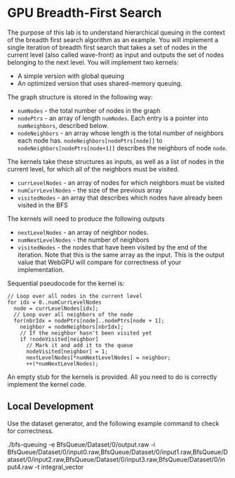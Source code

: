 # GPU Breadth-First Search

The purpose of this lab is to understand hierarchical queuing in the context of the breadth first search algorithm as an example. You will implement a single iteration of breadth first search that takes a set of nodes in the current level (also called wave-front) as input and outputs the set of nodes belonging to the next level. You will implement two kernels:
* A simple version with global queuing
* An optimized version that uses shared-memory queuing.

The graph structure is stored in the following way:

* `numNodes` - the total number of nodes in the graph
* `nodePtrs` - an array of length `numNodes`. Each entry is a pointer into
 `numNeighbors`, described below.
* `nodeNeighbors` - an array whose length is the total number of neighbors each
node has. `nodeNeighbors[nodePtrs[node]]` to `nodeNeighbors[nodePtrs[node+1]]`
describes the neighbors of node `node`.

The kernels take these structures as inputs, as well as a list of nodes in the current level, for which all of the neighbors must be visited.

* `currLevelNodes` - an array of nodes for which neighbors must be visited
* `numCurrLevelNodes` - the size of the previous array
* `visitedNodes` - an array that describes which nodes have already been visited in the BFS

The kernels will need to produce the following outputs

* `nextLevelNodes` - an array of neighbor nodes.
* `numNextLevelNodes` - the number of neighbors
* `visitedNodes` - the nodes that have been visited by the end of the iteration. Note that this is the same array as the input. This is the output value that WebGPU will compare for correctness of your implementation.

Sequential pseudocode for the kernel is:

    // Loop over all nodes in the current level
    for idx = 0..numCurrLevelNodes
      node = currLevelNodes[idx];
      // Loop over all neighbors of the node
      for(nbrIdx = nodePtrs[node]..nodePtrs[node + 1];
        neighbor = nodeNeighbors[nbrIdx];
        // If the neighbor hasn't been visited yet
        if !nodeVisited[neighbor]
          // Mark it and add it to the queue
          nodeVisited[neighbor] = 1;
          nextLevelNodes[*numNextLevelNodes] = neighbor;
          ++(*numNextLevelNodes);


An empty stub for the kernels is provided. All you need to do is correctly implement the kernel code.

## Local Development

Use the dataset generator, and the following example command to check for correctness.

./bfs-queuing -e BfsQueue/Dataset/0/output.raw -i BfsQueue/Dataset/0/input0.raw,BfsQueue/Dataset/0/input1.raw,BfsQueue/Dataset/0/input2.raw,BfsQueue/Dataset/0/input3.raw,BfsQueue/Dataset/0/input4.raw -t integral_vector

